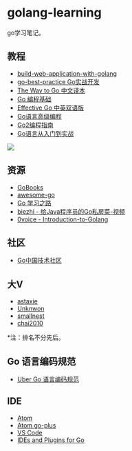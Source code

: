 # golang-learning
go学习笔记。

## 教程
* [build-web-application-with-golang](https://github.com/astaxie/build-web-application-with-golang)
* [go-best-practice Go实战开发](https://github.com/astaxie/go-best-practice)
* [The Way to Go 中文译本](https://github.com/Unknwon/the-way-to-go_ZH_CN)
* [Go 编程基础](https://github.com/Unknwon/go-fundamental-programming)
* [Effective Go 中英双语版](https://github.com/bingohuang/effective-go-zh-en)
* [Go语言高级编程](https://github.com/chai2010/advanced-go-programming-book)
* [Go2编程指南](https://github.com/chai2010/go2-book)
* [Go语言从入门到实战](https://time.geekbang.org/course/intro/160)

![](docs/images/go_course.jpeg)

## 资源
* [GoBooks](https://github.com/dariubs/GoBooks)
* [awesome-go](https://github.com/avelino/awesome-go)
* [Go 学习之路](https://github.com/yangwenmai/learning-golang)
* [biezhi - 给Java程序员的Go私房菜-视频](https://github.com/biezhi/lets-golang)
* [0voice - Introduction-to-Golang](https://github.com/0voice/Introduction-to-Golang)

## 社区
* [Go中国技术社区](https://gocn.io/)

## 大V
* [astaxie](https://github.com/astaxie)
* [Unknwon](https://github.com/Unknwon)
* [smallnest](https://github.com/smallnest)
* [chai2010](https://github.com/chai2010)

*注：排名不分先后。

## Go 语言编码规范
* [Uber Go 语言编码规范](https://github.com/xxjwxc/uber_go_guide_cn)


## IDE
* [Atom](https://atom.io/)
* [Atom go-plus](https://atom.io/packages/go-plus)
* [VS Code](https://code.visualstudio.com/)
* [IDEs and Plugins for Go](https://github.com/golang/go/wiki/IDEsAndTextEditorPlugins)

